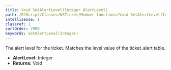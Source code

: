 ```yaml
---
title: Void SetAlertLevel(Integer AlertLevel)
path: /EJScript/Classes/NSTicket/Member functions/Void SetAlertLevel(Integer p_0)
intellisense: 1
classref: 1
sortOrder: 7999
keywords: SetAlertLevel(Integer)
---
```



The alert level for the ticket. Matches the level value of the ticket\_alert table.



* **AlertLevel:** Integer
* **Returns:** Void


